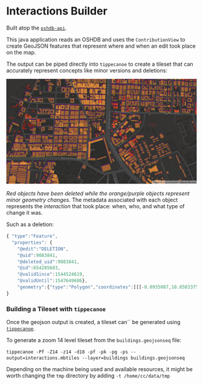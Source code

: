 Interactions Builder
====================

Built atop the [`oshdb-api`](//github.com/GIScience/oshdb).

This java application reads an OSHDB and uses the `ContributionView` to create GeoJSON features that represent where and when an edit took place on the map.

The output can be piped directly into `tippecanoe` to create a tileset that can accurately represent concepts like minor versions and deletions: 

![minor versions and deletions in Ghana](minor-versions.png)

_Red objects have been deleted while the orange/purple objects represent minor geometry changes_. The metadata associated with each object represents the _interaction_ that took place: when, who, and what type of change it was.

Such as a deletion:
```javascript
{ "type":"Feature",
  "properties": { 
    "@edit":"DELETION",
    "@uid":9083841,
    "@deleted_uid":9083841,
    "@id":654205683,
    "@validSince":1544524619,
    "@validUntil":1547649686},
    "geometry":{"type":"Polygon","coordinates":[[[-0.0935087,10.8503375],[-0.09347599999999999,10.8503211],[-0.0934896,10.8502949],[-0.09352239999999998,10.8503113],[-0.0935087,10.8503375]]]}}
}
```

### Building a Tileset with `tippecanoe`
Once the geojson output is created, a tileset can`` be generated using [`tippecanoe`](github.com/mapbox/tippecanoe). 

To generate a zoom 14 level tileset from the `buildings.geojsonseq` file: 

    tippecanoe -Pf -Z14 -z14 -d18 -pf -pk -pg -ps --output=interactions.mbtiles --layer=buildings buildings.geojsonseq
    
Depending on the machine being used and available resources, it might be worth changing the `tmp` directory by adding `-t /home/cc/data/tmp`

